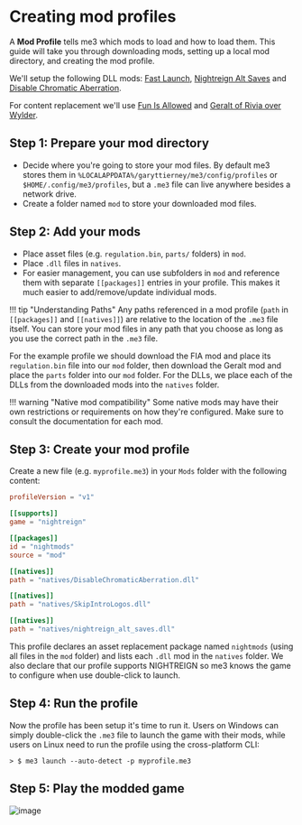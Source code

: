 # Creating mod profiles

A **Mod Profile** tells me3 which mods to load and how to load them. This guide will take you through downloading mods, setting up a local mod directory, and creating the mod profile.

We'll setup the following DLL mods: [Fast Launch](https://www.nexusmods.com/eldenringnightreign/mods/30), [Nightreign Alt Saves](https://www.nexusmods.com/eldenringnightreign/mods/4) and [Disable Chromatic Aberration](https://www.nexusmods.com/eldenringnightreign/mods/67).

For content replacement we'll use [Fun Is Allowed](https://www.nexusmods.com/eldenringnightreign/mods/49) and [Geralt of Rivia over Wylder](https://www.nexusmods.com/eldenringnightreign/mods/63).

## Step 1: Prepare your mod directory

- Decide where you're going to store your mod files. By default me3 stores them in `%LOCALAPPDATA%/garyttierney/me3/config/profiles` or `$HOME/.config/me3/profiles`, but a `.me3` file can live anywhere besides a network drive.
- Create a folder named `mod` to store your downloaded mod files.

## Step 2: Add your mods

- Place asset files (e.g. `regulation.bin`, `parts/` folders) in `mod`.
- Place `.dll` files in `natives`.
- For easier management, you can use subfolders in `mod` and reference them with separate `[[packages]]` entries in your profile. This makes it much easier to add/remove/update individual mods.

!!! tip "Understanding Paths"
    Any paths referenced in a mod profile (`path` in `[[packages]]` and `[[natives]]`) are relative to the location of the `.me3` file itself.
    You can store your mod files in any path that you choose as long as you use the correct path in the `.me3` file.

For the example profile we should download the FIA mod and place its `regulation.bin` file into our `mod` folder, then download the Geralt mod and place the `parts` folder into our `mod` folder. For the DLLs, we place each of the DLLs from the downloaded mods into the `natives` folder.

!!! warning "Native mod compatibility"
    Some native mods may have their own restrictions or requirements on how they're configured. Make sure to consult the documentation for each mod.

## Step 3: Create your mod profile

Create a new file (e.g. `myprofile.me3`) in your `Mods` folder with the following content:

```toml
profileVersion = "v1"

[[supports]]
game = "nightreign"

[[packages]]
id = "nightmods"
source = "mod"

[[natives]]
path = "natives/DisableChromaticAberration.dll"

[[natives]]
path = "natives/SkipIntroLogos.dll"

[[natives]]
path = "natives/nightreign_alt_saves.dll"
```

This profile declares an asset replacement package named `nightmods` (using all files in the `mod` folder) and lists each `.dll` mod in the `natives` folder. We also declare that our profile supports NIGHTREIGN so me3 knows the game to configure when use double-click to launch.

## Step 4: Run the profile

Now the profile has been setup it's time to run it. Users on Windows can simply double-click the `.me3` file to launch the game with their mods, while users on Linux need to run the profile using the cross-platform CLI:

```shell
> $ me3 launch --auto-detect -p myprofile.me3
```

## Step 5: Play the modded game

![image](https://github.com/user-attachments/assets/9da0bf73-695d-4f0b-af83-2c88e6328fd3)
